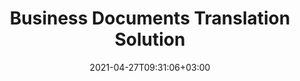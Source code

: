 ---
############################# Static ############################
layout: "product"
date: 2021-04-27T09:31:06+03:00
draft: false

############################# Head ############################
head_title: "Business Documents Translation Solution"
head_description: "Accurately translate text and business documents created in Microsoft Word, Excel & PowerPoint file formats into other languages across popular platforms"

############################# Header ############################
title: "Business Documents Translation Solution"
description: "‎Accurately translate text and business documents created in Microsoft Word, Excel & PowerPoint file formats into other languages across popular platforms"

############################# APIs ###############################
apis:
  enable: true

  api:
    # api loop
    - title: "GroupDocs.Translation Cloud APIs Include"
      link: "/translation/family/"
      label: "View All Cloud APIs"
      api_product:
        # api_product loop
        - link: "/translation/curl/"
          img_alt: "GroupDocs.Translation Cloud for cURL"
          image: "/sdk/272x272/groupdocs_translation-for-curl.webp"
          product: "GroupDocs.Translation"
          platform: "cURL"
          content: Interact with documents translation REST API using cURL commands. Convert English text to and from your source document formats to French, Chinese, Spanish, German, Italian, Russian, Arabic, Polish and Portuguese languages."

        # api_product loop
        - link: "/translation/net/"
          img_alt: "GroupDocs.Translation Cloud SDK for .NET"
          image: "/sdk/272x272/groupdocs_translation-for-net.webp"
          product: "GroupDocs.Translation"
          platform: ".NET"
          content: "Use language translation RESTful API easily with .NET Cloud SDK to transform text and on-page contents of popular business file formats into 10 international languages and 22 language pairs."

        # api_product loop
        - link: "/translation/java/"
          img_alt: "GroupDocs.Translation Cloud SDK for Java"
          image: "/sdk/272x272/groupdocs_translation-for-java.webp"
          product: "GroupDocs.Translation"
          platform: "Java"
          content: "Advanced documents and text translation SDK for Java applications. Translate text from Word, Excel & PowerPoint document formats to other popular languages using modern neural machine translation approach."

    # api loop
    - title: "GroupDocs.Translation Cross Platform Apps Include"
      link: "https://products.groupdocs.app/translation/family"
      label: "View All Cross Platform Apps"
      api_product:
        # api_product loop
        - link: "https://products.groupdocs.app/translation/total"
          img_alt: "GroupDocs.Translation Total"
          image: "/logo/app/groupdocs_translation-app.png"
          product: "GroupDocs.Translation"
          platform: "Total"
          content: "Translate your Word and Excel documents to French, Chinese, Spanish, German, Russian, Arabic, and more languages using free online app."

        # api_product loop
        - link: "https://products.groupdocs.app/translation/docx"
          img_alt: "GroupDocs.Translation TXT"
          image: "/logo/app/groupdocs_txt-app.png"
          product: "GroupDocs.Translation"
          platform: "TXT"
          content: "Translate your text with 20 language pairs support without leaving your favorite web browser."

        # api_product loop
        - link: "https://products.groupdocs.app/translation/pdf"
          img_alt: "GroupDocs.Translation PDF"
          image: "/logo/app/groupdocs_words-app.png"
          product: "GroupDocs.Translation"
          platform: "DOCX"
          content: "Translate your Microsoft Word documents to multiple languages from anywhere, using any browser."

############################# Testimonials ###############################
testimonials:
  link: "https://products.groupdocs.app/translation/pdf"
  enable: false
  bg_color: "bg-gray"

  testimonial:
    # testimonial item loop
    - name: "Margot Baill"
      designation: "Product Development Director at Hireology"
      content: "Integrating GroupDocs.Translation for Cloud API was simple with their fantastic Ruby SDK. There aren't that many companies out there who are willing to work with us on what we want. It's a great partnership."

    # testimonial item loop
    - name: "Mats Oustad"
      designation: "Senior Consultant/Partner at Novanet AS"
      content: "After implementing and using GroupDocs.Translation for .NET in the project it looks to be working very well. I have tested with a lot of documents and so far so good. Everything I've thrown at it renders nicely and looks just as good as it would in a PDF translation or MS Word."
              
    # testimonial item loop
    - name: "Martin Lasarga"
      designation: "Product Manager at Axentria ECM by G.S.I."
      content: "Excellent service and excellent products. They were extremely helpful and responsive during the GroupDocs.Translation for .NET implementation process, can't recommend them highly enough."

############################# Back to top ###############################
back_to_top:
  enable: true
---